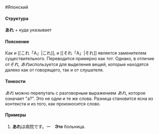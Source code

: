 #Японский 
#### Структура
**あれ** + куда указывает
#### Пояснение
Как и [[これ「A」|これ]], и [[それ「A」|それ]] является заменителем существительного. Переводится примерно как *тот*. Однако, в отличие от*それ*, *あれ*используется для выделения вещей, которые находятся далеко как от говорящего, так и от слушателя.
#### Тонкости
*あれ* можно перепутать с разговорным выражением *あれ*, которое означает "а?". Это не одни и те же слова. Разница становится ясна из контекста и из того, как произносится слово.  
#### Примеры
1. **あれ**は病院です。ー　**Это** больница. 